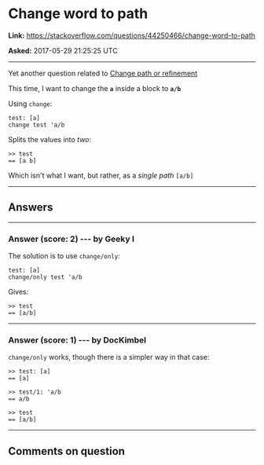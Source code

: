# Change word to path

**Link:**
<https://stackoverflow.com/questions/44250466/change-word-to-path>

**Asked:** 2017-05-29 21:25:25 UTC

------------------------------------------------------------------------

Yet another question related to [Change path or
refinement](https://stackoverflow.com/questions/42696779/change-path-or-refinement)

This time, I want to change the **`a`** inside a block to **`a/b`**

Using `change`:

    test: [a]
    change test 'a/b

Splits the values into *two*:

    >> test
    == [a b]

Which isn\'t what I want, but rather, as a *single path* `[a/b]`

------------------------------------------------------------------------

## Answers

------------------------------------------------------------------------

### Answer (score: 2) --- by Geeky I

The solution is to use `change/only`:

    test: [a]
    change/only test 'a/b

Gives:

    >> test
    == [a/b]

------------------------------------------------------------------------

### Answer (score: 1) --- by DocKimbel

`change/only` works, though there is a simpler way in that case:

    >> test: [a]
    == [a]

    >> test/1: 'a/b
    == a/b

    >> test
    == [a/b]

------------------------------------------------------------------------

## Comments on question
